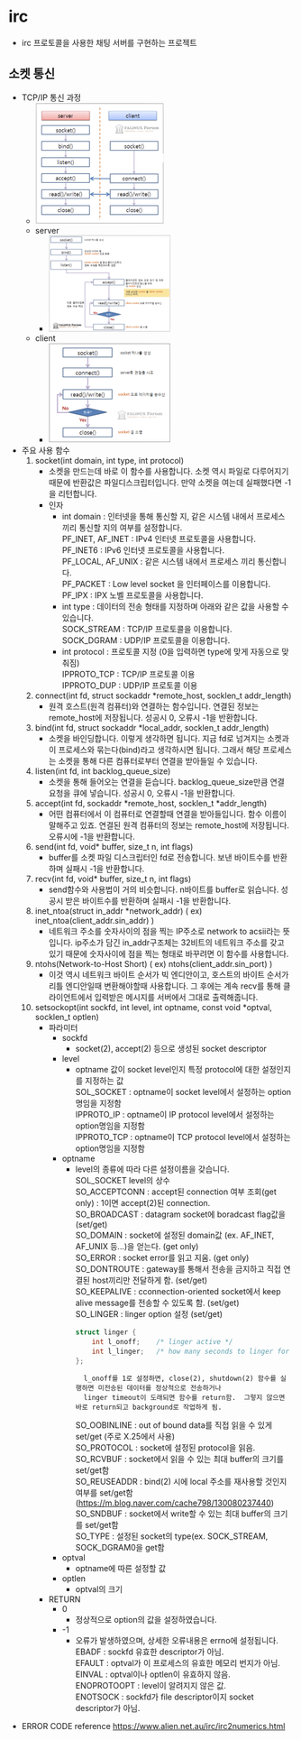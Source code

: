 # irc
+ irc 프로토콜을 사용한 채팅 서버를 구현하는 프로젝트

## 소켓 통신
+ TCP/IP 통신 과정
	+ <img src="./readme_img/tcp_ip.png" width="50%" height="50%"/>
	+ server
		+ <img src="./readme_img/server.png" width="50%" height="50%"/>
	+ client
		+ <img src="./readme_img/client.png" width="50%" height="50%"/>
+ 주요 사용 함수
	1. socket(int domain, int type, int protocol)
		+ 소켓을 만드는데 바로 이 함수를 사용합니다. 소켓 역시 파일로 다루어지기 때문에 반환값은 파일디스크립터입니다. 만약 소켓을 여는데 실패했다면 -1을 리턴합니다.
		+ 인자
			+ int domain : 인터넷을 통해 통신할 지, 같은 시스템 내에서 프로세스 끼리 통신할 지의 여부를 설정합니다.  
				PF_INET, AF_INET :	IPv4 인터넷 프로토콜을 사용합니다.  
				PF_INET6 :	IPv6 인터넷 프로토콜을 사용합니다.  
				PF_LOCAL, AF_UNIX :	같은 시스템 내에서 프로세스 끼리 통신합니다.  
				PF_PACKET :	Low level socket 을 인터페이스를 이용합니다.  
				PF_IPX :	IPX 노벨 프로토콜을 사용합니다.  
			+ int type : 데이터의 전송 형태를 지정하며 아래와 같은 값을 사용할 수 있습니다.  
				SOCK_STREAM :	TCP/IP 프로토콜을 이용합니다.  
				SOCK_DGRAM :	UDP/IP 프로토콜을 이용합니다.  
			+ int protocol : 프로토콜 지정 (0을 입력하면 type에 맞게 자동으로 맞춰짐)  
				IPPROTO_TCP : TCP/IP 프로토콜 이용  
				IPPROTO_DUP : UDP/IP 프로토콜 이용  
	2. connect(int fd, struct sockaddr *remote_host, socklen_t addr_length)
		+ 원격 호스트(원격 컴퓨터)와 연결하는 함수입니다. 연결된 정보는 remote_host에 저장됩니다. 성공시 0, 오류시 -1을 반환합니다.
	3. bind(int fd, struct sockaddr *local_addr, socklen_t addr_length)
		+ 소켓을 바인딩합니다. 이렇게 생각하면 됩니다. 지금 fd로 넘겨지는 소켓과 이 프로세스와 묶는다(bind)라고 생각하시면 됩니다. 그래서 해당 프로세스는 소켓을 통해 다른 컴퓨터로부터 연결을 받아들일 수 있습니다.
	4. listen(int fd, int backlog_queue_size)
		+ 소켓을 통해 들어오는 연결을 듣습니다. backlog_queue_size만큼 연결 요청을 큐에 넣습니다. 성공시 0, 오류시 -1을 반환합니다.
	5. accept(int fd, sockaddr *remote_host, socklen_t *addr_length)
		+ 어떤 컴퓨터에서 이 컴퓨터로 연결할때 연결을 받아들입니다. 함수 이름이 말해주고 있죠. 연결된 원격 컴퓨터의 정보는 remote_host에 저장됩니다. 오류시에 -1을 반환합니다.
	6. send(int fd, void* buffer, size_t n, int flags)
		+ buffer를 소켓 파일 디스크립터인 fd로 전송합니다. 보낸 바이트수를 반환하며 실패시 -1을 반환합니다.
	7. recv(int fd, void* buffer, size_t n, int flags)
		+ send함수와 사용법이 거의 비슷합니다. n바이트를 buffer로 읽습니다. 성공시 받은 바이트수를 반환하며 실패시 -1을 반환합니다.
	8. inet_ntoa(struct in_addr *network_addr) ( ex) inet_ntoa(client_addr.sin_addr) )
		+ 네트워크 주소를 숫자사이의 점을 찍는 IP주소로 network to acsii라는 뜻입니다. ip주소가 담긴 in_addr구조체는 32비트의 네트워크 주소를 갖고 있기 때문에 숫자사이에 점을 찍는 형태로 바꾸려면 이 함수를 사용합니다.
	9. ntohs(Network-to-Host Short) ( ex) ntohs(client_addr.sin_port) )
		+ 이것 역시 네트워크 바이트 순서가 빅 엔디안이고, 호스트의 바이트 순서가 리틀 엔디안일때 변환해야할때 사용합니다. 그 후에는 계속 recv를 통해 클라이언트에서 입력받은 메시지를 서버에서 그대로 출력해줍니다.
	10. setsockopt(int sockfd, int level, int optname, const void *optval, socklen_t optlen)
		+ 파라미터
			+ sockfd
				+ socket(2), accept(2) 등으로 생성된 socket descriptor
			+ level
				+ optname 값이 socket level인지 특정 protocol에 대한 설정인지를 지정하는 값  
				SOL_SOCKET : optname이 socket level에서 설정하는 option명임을 지정함  
				IPPROTO_IP : optname이 IP protocol level에서 설정하는 option명임을 지정함  
				IPPROTO_TCP : optname이 TCP protocol level에서 설정하는 option명임을 지정함  
			+ optname
				+ level의 종류에 따라 다른 설정이름을 갖습니다.  
				SOL_SOCKET level의 상수  
				SO_ACCEPTCONN : accept된 connection 여부 조회(get only) : 1이면 accept(2)된 connection.  
				SO_BROADCAST : datagram socket에 boradcast flag값을 (set/get)  
				SO_DOMAIN : socket에 설정된 domain값 (ex. AF_INET, AF_UNIX 등...)을 얻는다. (get only)  
				SO_ERROR : socket error를 읽고 지움. (get only)  
				SO_DONTROUTE : gateway를 통해서 전송을 금지하고 직접 연결된 host끼리만 전달하게 함. (set/get)  
				SO_KEEPALIVE : cconnection-oriented socket에서 keep alive message를 전송할 수 있도록 함. (set/get)  
				SO_LINGER : linger option 설정 (set/get)  
					```cpp
					struct linger {
						int l_onoff;    /* linger active */
						int l_linger;   /* how many seconds to linger for */
					};
					```
						l_onoff를 1로 설정하면, close(2), shutdown(2) 함수를 실행하면 미전송된 데이터를 정상적으로 전송하거나  
						linger timeout이 도래되면 함수를 return함.  그렇지 않으면 바로 return되고 background로 작업하게 됨.  
					SO_OOBINLINE : out of bound data를 직접 읽을 수 있게 set/get (주로 X.25에서 사용)  
					SO_PROTOCOL : socket에 설정된 protocol을 읽음.  
					SO_RCVBUF : socket에서 읽을 수 있는 최대 buffer의 크기를 set/get함  
					SO_REUSEADDR : bind(2) 시에 local 주소를 재사용할 것인지 여부를 set/get함 (https://m.blog.naver.com/cache798/130080237440)  
					SO_SNDBUF : socket에서 write할 수 있는 최대 buffer의 크기를 set/get함  
					SO_TYPE : 설정된 socket의 type(ex. SOCK_STREAM, SOCK_DGRAM0을 get함  
			+ optval
				+ optname에 따른 설정할 값
			+ optlen
				+ optval의 크기
		+ RETURN
			+ 0 
				+ 정상적으로 option의 값을 설정하였습니다.
			+ -1
				+ 오류가 발생하였으며, 상세한 오류내용은 errno에 설정됩니다.  
				EBADF     : sockfd 유효한 descriptor가 아님.  
				EFAULT    : optval가 이 프로세스의 유효한 메모리 번지가 아님.  
				EINVAL    : optval이나 optlen이 유효하지 않음.  
				ENOPROTOOPT : level이 알려지지 않은 값.  
				ENOTSOCK  : sockfd가 file descriptor이지 socket descriptor가 아님.  
				

- ERROR CODE reference
https://www.alien.net.au/irc/irc2numerics.html
